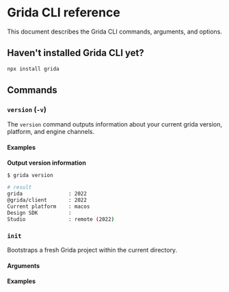 # Grida CLI reference

This document describes the Grida CLI commands, arguments, and options.

## Haven't installed Grida CLI yet?

```sh
npx install grida
```

## Commands

### `version` (`-v`)

The `version` command outputs information about your current grida version, platform, and engine channels.

#### Examples

**Output version information**

```sh
$ grida version

# result
grida               : 2022
@grida/client       : 2022
Current platform    : macos
Design SDK          :
Studio              : remote (2022)
```

### `init`

Bootstraps a fresh Grida project within the current directory.

#### Arguments

#### Examples

